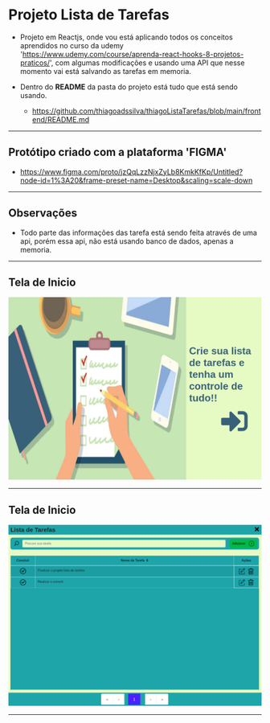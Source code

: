 # Projeto Lista de Tarefas
* Projeto em Reactjs, onde vou está aplicando todos os conceitos aprendidos no curso da udemy 'https://www.udemy.com/course/aprenda-react-hooks-8-projetos-praticos/', com algumas modificações e usando uma API que nesse momento vai está salvando as tarefas em memoria.

* Dentro do <b>README</b> da pasta do projeto está tudo que está sendo usando.
   * https://github.com/thiagoadssilva/thiagoListaTarefas/blob/main/frontend/README.md

<hr>

## Protótipo criado com a plataforma 'FIGMA'
  * https://www.figma.com/proto/jzQqLzzNjxZyLb8KmkKfKp/Untitled?node-id=1%3A20&frame-preset-name=Desktop&scaling=scale-down

<hr/>

## Observações 
- Todo parte das informações das tarefa está sendo feita através de uma api, porém essa api, não está usando banco de dados, apenas a memoria.

<hr/>

## <b>Tela de Inicio</b> 

![Tela Principal](images/homeScreen.png)

<hr>


## <b>Tela de Inicio</b> 

![Tela Principal](images/lista.png)

<hr>
